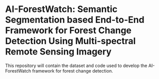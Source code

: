 # AI-ForestWatch: Semantic Segmentation based End-to-End Framework for Forest Change Detection Using Multi-spectral Remote Sensing Imagery

This repository will contain the dataset and code used to develop the AI-ForestWatch framework for forest change detection.
